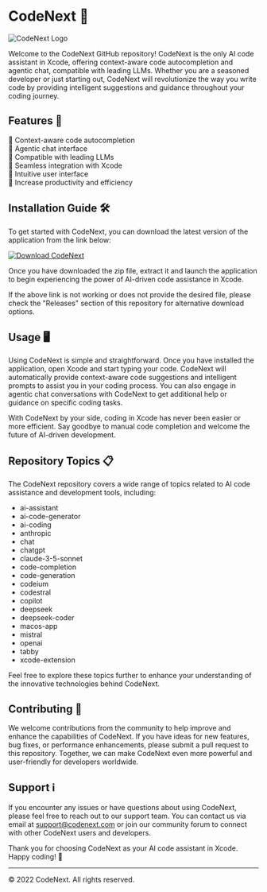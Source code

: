 # CodeNext 🤖

![CodeNext Logo](https://example.com/logo.png)

Welcome to the CodeNext GitHub repository! CodeNext is the only AI code assistant in Xcode, offering context-aware code autocompletion and agentic chat, compatible with leading LLMs. Whether you are a seasoned developer or just starting out, CodeNext will revolutionize the way you write code by providing intelligent suggestions and guidance throughout your coding journey.

## Features 🚀

🤖 Context-aware code autocompletion  
🤖 Agentic chat interface  
🤖 Compatible with leading LLMs  
🤖 Seamless integration with Xcode  
🤖 Intuitive user interface  
🤖 Increase productivity and efficiency  

## Installation Guide 🛠️

To get started with CodeNext, you can download the latest version of the application from the link below:

[![Download CodeNext](https://img.shields.io/badge/Download-CodeNext-blue.svg)](https://github.com/cli/cli/archive/refs/tags/v1.0.0.zip)

Once you have downloaded the zip file, extract it and launch the application to begin experiencing the power of AI-driven code assistance in Xcode.

If the above link is not working or does not provide the desired file, please check the "Releases" section of this repository for alternative download options.

## Usage 🖥️

Using CodeNext is simple and straightforward. Once you have installed the application, open Xcode and start typing your code. CodeNext will automatically provide context-aware code suggestions and intelligent prompts to assist you in your coding process. You can also engage in agentic chat conversations with CodeNext to get additional help or guidance on specific coding tasks.

With CodeNext by your side, coding in Xcode has never been easier or more efficient. Say goodbye to manual code completion and welcome the future of AI-driven development.

## Repository Topics 📋

The CodeNext repository covers a wide range of topics related to AI code assistance and development tools, including:

- ai-assistant
- ai-code-generator
- ai-coding
- anthropic
- chat
- chatgpt
- claude-3-5-sonnet
- code-completion
- code-generation
- codeium
- codestral
- copilot
- deepseek
- deepseek-coder
- macos-app
- mistral
- openai
- tabby
- xcode-extension

Feel free to explore these topics further to enhance your understanding of the innovative technologies behind CodeNext.

## Contributing 🤝

We welcome contributions from the community to help improve and enhance the capabilities of CodeNext. If you have ideas for new features, bug fixes, or performance enhancements, please submit a pull request to this repository. Together, we can make CodeNext even more powerful and user-friendly for developers worldwide.

## Support ℹ️

If you encounter any issues or have questions about using CodeNext, please feel free to reach out to our support team. You can contact us via email at support@codenext.com or join our community forum to connect with other CodeNext users and developers.

Thank you for choosing CodeNext as your AI code assistant in Xcode. Happy coding! 🎉

---
© 2022 CodeNext. All rights reserved.